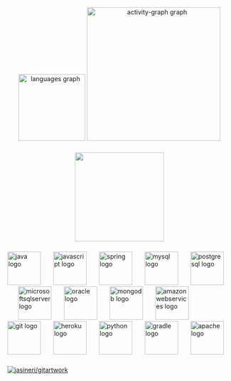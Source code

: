 <div align="center">
  <img src="https://github-readme-stats.vercel.app/api/top-langs?username=KaytmazV&locale=en&hide_title=false&layout=compact&card_width=320&langs_count=5&theme=dracula&hide_border=false&order=2" height="150" alt="languages graph"  />
  <img src="https://github-readme-activity-graph.vercel.app/graph?username=KaytmazV&radius=16&theme=react&area=true&order=5" height="300" alt="activity-graph graph"  />
</div>

###

<div align="center">
  <img height="200" src="https://wiki.socr.umich.edu/images/a/a2/JAVA_animated.gif"  />
</div>

###

<div align="left">
  <img src="https://cdn.jsdelivr.net/gh/devicons/devicon/icons/java/java-original.svg" height="75" alt="java logo"  />
  <img width="20" />
  <img src="https://cdn.jsdelivr.net/gh/devicons/devicon/icons/javascript/javascript-original.svg" height="75" alt="javascript logo"  />
  <img width="20" />
  <img src="https://cdn.jsdelivr.net/gh/devicons/devicon/icons/spring/spring-original.svg" height="75" alt="spring logo"  />
  <img width="20" />
  <img src="https://cdn.jsdelivr.net/gh/devicons/devicon/icons/mysql/mysql-original.svg" height="75" alt="mysql logo"  />
  <img width="20" />
  <img src="https://cdn.jsdelivr.net/gh/devicons/devicon/icons/postgresql/postgresql-original.svg" height="75" alt="postgresql logo"  />
  <img width="20" />
  <img src="https://cdn.jsdelivr.net/gh/devicons/devicon/icons/microsoftsqlserver/microsoftsqlserver-plain.svg" height="75" alt="microsoftsqlserver logo"  />
  <img width="20" />
  <img src="https://cdn.jsdelivr.net/gh/devicons/devicon/icons/oracle/oracle-original.svg" height="75" alt="oracle logo"  />
  <img width="20" />
  <img src="https://cdn.jsdelivr.net/gh/devicons/devicon/icons/mongodb/mongodb-original.svg" height="75" alt="mongodb logo"  />
  <img width="20" />
  <img src="https://cdn.jsdelivr.net/gh/devicons/devicon/icons/amazonwebservices/amazonwebservices-line-wordmark.svg" height="75" alt="amazonwebservices logo"  />
  <img width="20" />
  <img src="https://cdn.jsdelivr.net/gh/devicons/devicon/icons/git/git-original.svg" height="75" alt="git logo"  />
  <img width="20" />
  <img src="https://cdn.jsdelivr.net/gh/devicons/devicon/icons/heroku/heroku-original.svg" height="75" alt="heroku logo"  />
  <img width="20" />
  <img src="https://cdn.jsdelivr.net/gh/devicons/devicon/icons/python/python-original.svg" height="75" alt="python logo"  />
  <img width="20" />
  <img src="https://cdn.jsdelivr.net/gh/devicons/devicon/icons/gradle/gradle-original.svg" height="75" alt="gradle logo"  />
  <img width="20" />
  <img src="https://cdn.jsdelivr.net/gh/devicons/devicon/icons/apache/apache-original.svg" height="75" alt="apache logo"  />
</div>

###

[![jasineri/gitartwork](gitartwork.svg)](https://github.com/KaytmazV/gitartwork)

###  
